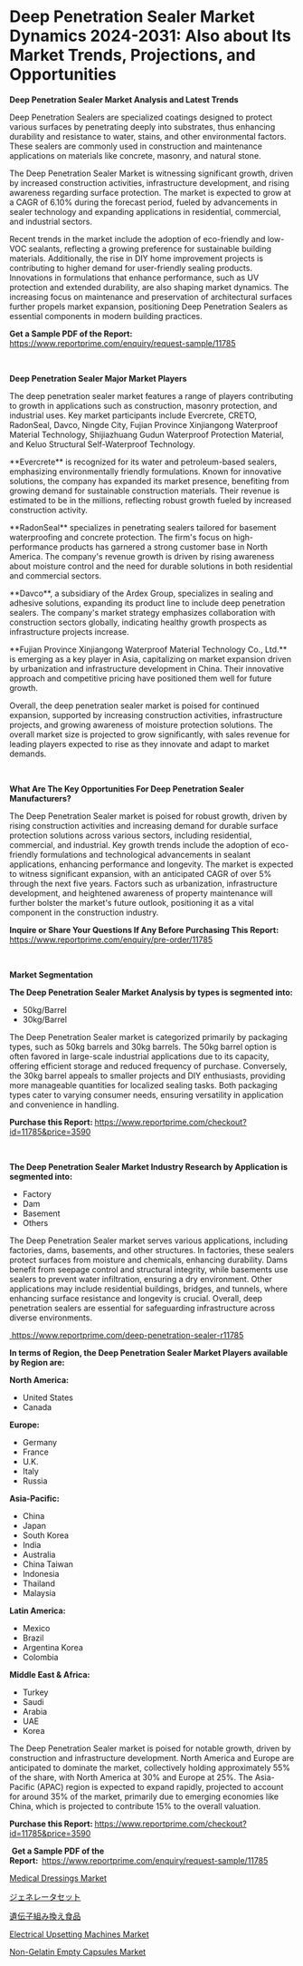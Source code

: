 <p><h1>Deep Penetration Sealer Market Dynamics 2024-2031: Also about Its Market Trends, Projections, and Opportunities</h1></p><p><strong>Deep Penetration Sealer Market Analysis and Latest Trends</strong></p>
<p><p>Deep Penetration Sealers are specialized coatings designed to protect various surfaces by penetrating deeply into substrates, thus enhancing durability and resistance to water, stains, and other environmental factors. These sealers are commonly used in construction and maintenance applications on materials like concrete, masonry, and natural stone.</p><p>The Deep Penetration Sealer Market is witnessing significant growth, driven by increased construction activities, infrastructure development, and rising awareness regarding surface protection. The market is expected to grow at a CAGR of 6.10% during the forecast period, fueled by advancements in sealer technology and expanding applications in residential, commercial, and industrial sectors.</p><p>Recent trends in the market include the adoption of eco-friendly and low-VOC sealants, reflecting a growing preference for sustainable building materials. Additionally, the rise in DIY home improvement projects is contributing to higher demand for user-friendly sealing products. Innovations in formulations that enhance performance, such as UV protection and extended durability, are also shaping market dynamics. The increasing focus on maintenance and preservation of architectural surfaces further propels market expansion, positioning Deep Penetration Sealers as essential components in modern building practices.</p></p>
<p><strong>Get a Sample PDF of the Report:&nbsp;</strong> <a href="https://www.reportprime.com/enquiry/request-sample/11785">https://www.reportprime.com/enquiry/request-sample/11785</a></p>
<p>&nbsp;</p>
<p><strong>Deep Penetration Sealer Major Market Players</strong></p>
<p><p>The deep penetration sealer market features a range of players contributing to growth in applications such as construction, masonry protection, and industrial uses. Key market participants include Evercrete, CRETO, RadonSeal, Davco, Ningde City, Fujian Province Xinjiangong Waterproof Material Technology, Shijiazhuang Gudun Waterproof Protection Material, and Keluo Structural Self-Waterproof Technology.</p><p>**Evercrete** is recognized for its water and petroleum-based sealers, emphasizing environmentally friendly formulations. Known for innovative solutions, the company has expanded its market presence, benefiting from growing demand for sustainable construction materials. Their revenue is estimated to be in the millions, reflecting robust growth fueled by increased construction activity.</p><p>**RadonSeal** specializes in penetrating sealers tailored for basement waterproofing and concrete protection. The firm's focus on high-performance products has garnered a strong customer base in North America. The company's revenue growth is driven by rising awareness about moisture control and the need for durable solutions in both residential and commercial sectors.</p><p>**Davco**, a subsidiary of the Ardex Group, specializes in sealing and adhesive solutions, expanding its product line to include deep penetration sealers. The company's market strategy emphasizes collaboration with construction sectors globally, indicating healthy growth prospects as infrastructure projects increase.</p><p>**Fujian Province Xinjiangong Waterproof Material Technology Co., Ltd.** is emerging as a key player in Asia, capitalizing on market expansion driven by urbanization and infrastructure development in China. Their innovative approach and competitive pricing have positioned them well for future growth.</p><p>Overall, the deep penetration sealer market is poised for continued expansion, supported by increasing construction activities, infrastructure projects, and growing awareness of moisture protection solutions. The overall market size is projected to grow significantly, with sales revenue for leading players expected to rise as they innovate and adapt to market demands.</p></p>
<p>&nbsp;</p>
<p><strong>What Are The Key Opportunities For Deep Penetration Sealer Manufacturers?</strong></p>
<p><p>The Deep Penetration Sealer market is poised for robust growth, driven by rising construction activities and increasing demand for durable surface protection solutions across various sectors, including residential, commercial, and industrial. Key growth trends include the adoption of eco-friendly formulations and technological advancements in sealant applications, enhancing performance and longevity. The market is expected to witness significant expansion, with an anticipated CAGR of over 5% through the next five years. Factors such as urbanization, infrastructure development, and heightened awareness of property maintenance will further bolster the market's future outlook, positioning it as a vital component in the construction industry.</p></p>
<p><strong>Inquire or Share Your Questions If Any Before Purchasing This Report:</strong> <a href="https://www.reportprime.com/enquiry/pre-order/11785">https://www.reportprime.com/enquiry/pre-order/11785</a></p>
<p>&nbsp;</p>
<p><strong>Market Segmentation</strong></p>
<p><strong>The Deep Penetration Sealer Market Analysis by types is segmented into:</strong></p>
<p><ul><li>50kg/Barrel</li><li>30kg/Barrel</li></ul></p>
<p><p>The Deep Penetration Sealer market is categorized primarily by packaging types, such as 50kg barrels and 30kg barrels. The 50kg barrel option is often favored in large-scale industrial applications due to its capacity, offering efficient storage and reduced frequency of purchase. Conversely, the 30kg barrel appeals to smaller projects and DIY enthusiasts, providing more manageable quantities for localized sealing tasks. Both packaging types cater to varying consumer needs, ensuring versatility in application and convenience in handling.</p></p>
<p><strong>Purchase this Report:&nbsp;</strong><a href="https://www.reportprime.com/checkout?id=11785&price=3590">https://www.reportprime.com/checkout?id=11785&price=3590</a></p>
<p>&nbsp;</p>
<p><strong>The Deep Penetration Sealer Market Industry Research by Application is segmented into:</strong></p>
<p><ul><li>Factory</li><li>Dam</li><li>Basement</li><li>Others</li></ul></p>
<p><p>The Deep Penetration Sealer market serves various applications, including factories, dams, basements, and other structures. In factories, these sealers protect surfaces from moisture and chemicals, enhancing durability. Dams benefit from seepage control and structural integrity, while basements use sealers to prevent water infiltration, ensuring a dry environment. Other applications may include residential buildings, bridges, and tunnels, where enhancing surface resistance and longevity is crucial. Overall, deep penetration sealers are essential for safeguarding infrastructure across diverse environments.</p></p>
<p><a href="https://www.reportprime.com/deep-penetration-sealer-r11785">&nbsp;https://www.reportprime.com/deep-penetration-sealer-r11785</a></p>
<p><strong>In terms of Region, the Deep Penetration Sealer Market Players available by Region are:</strong></p>
<p>
    <p> <strong> North America: </strong>
        <ul>
            <li>United States</li>
            <li>Canada</li>
        </ul>
        </p> 
    <p> <strong> Europe: </strong>
        <ul>
            <li>Germany</li>
            <li>France</li>
            <li>U.K.</li>
            <li>Italy</li>
            <li>Russia</li>
        </ul>
        </p> 
    <p> <strong> Asia-Pacific: </strong>
        <ul>
            <li>China</li>
            <li>Japan</li>
            <li>South Korea</li>
            <li>India</li>
            <li>Australia</li>
            <li>China Taiwan</li>
            <li>Indonesia</li>
            <li>Thailand</li>
            <li>Malaysia</li>
        </ul>
        </p> 
    <p> <strong> Latin America: </strong>
        <ul>
            <li>Mexico</li>
            <li>Brazil</li>
            <li>Argentina Korea</li>
            <li>Colombia</li>
        </ul>
        </p> 
    <p> <strong> Middle East & Africa: </strong>
        <ul>
            <li>Turkey</li>
            <li>Saudi</li>
            <li>Arabia</li>
            <li>UAE</li>
            <li>Korea</li>
        </ul>
    </p>
    </p>
<p><p>The Deep Penetration Sealer market is poised for notable growth, driven by construction and infrastructure development. North America and Europe are anticipated to dominate the market, collectively holding approximately 55% of the share, with North America at 30% and Europe at 25%. The Asia-Pacific (APAC) region is expected to expand rapidly, projected to account for around 35% of the market, primarily due to emerging economies like China, which is projected to contribute 15% to the overall valuation.</p></p>
<p><strong>Purchase this Report: </strong><a href="https://www.reportprime.com/checkout?id=11785&price=3590">https://www.reportprime.com/checkout?id=11785&price=3590</a></p>
<p>&nbsp;<strong>Get a Sample PDF of the Report:&nbsp;&nbsp;</strong><a href="https://www.reportprime.com/enquiry/request-sample/11785">https://www.reportprime.com/enquiry/request-sample/11785</a></p>
<p><strong></strong></p>
<p><p><a href="https://issuu.com/reportprime-2/docs/medical-dressings-market-size-2030._3ebea91459ecf1">Medical Dressings Market</a></p><p><a href="https://medium.com/@samleite85/%E3%82%B0%E3%83%AD%E3%83%BC%E3%83%90%E3%83%AB%E7%99%BA%E9%9B%BB%E6%A9%9F%E5%B8%82%E5%A0%B4%E3%81%AE%E5%8B%95%E5%90%91%E3%82%92%E6%8E%A2%E3%82%8B-%E3%83%88%E3%83%AC%E3%83%B3%E3%83%89-%E4%BA%88%E6%B8%AC-%E3%81%8A%E3%82%88%E3%81%B3%E5%BD%B1%E9%9F%BF%E5%88%86%E6%9E%90-2024-2031-149%E3%83%9A%E3%83%BC%E3%82%B8%E3%81%AB%E3%82%8F%E3%81%9F%E3%81%A3%E3%81%A6%E3%82%AB%E3%83%90%E3%83%BC%E3%81%95%E3%82%8C%E3%81%A6%E3%81%84%E3%81%BE%E3%81%99-31468790befb">ジェネレータセット</a></p><p><a href="https://medium.com/@samleite85/%E9%81%BA%E4%BC%9D%E5%AD%90%E7%B5%84%E6%8F%9B%E3%81%88%E9%A3%9F%E5%93%81%E5%B8%82%E5%A0%B4%E3%81%AE%E6%88%90%E9%95%B7%E8%A6%8B%E9%80%9A%E3%81%97%E3%81%AF2024%E5%B9%B4%E3%81%8B%E3%82%892031%E5%B9%B4%E3%81%BE%E3%81%A7%E3%81%A7%E3%81%82%E3%82%8A-%E5%B8%82%E5%A0%B4%E3%81%AE%E3%83%88%E3%83%AC%E3%83%B3%E3%83%89%E5%88%86%E6%9E%90%E3%81%AF%E3%82%A2%E3%83%97%E3%83%AA%E3%82%B1%E3%83%BC%E3%82%B7%E3%83%A7%E3%83%B3-%E5%9C%B0%E5%9F%9F%E5%88%A5%E3%81%AE%E8%A6%8B%E9%80%9A%E3%81%97%E3%81%A8%E5%8F%8E%E7%9B%8A%E3%82%92%E5%90%AB%E3%82%81-%E5%B9%B4%E5%B9%B3%E5%9D%87%E6%88%90%E9%95%B7%E7%8E%874-8-%E3%81%A7%E6%8E%A8%E5%AE%9A%E3%81%95%E3%82%8C%E3%81%A6%E3%81%84%E3%81%BE%E3%81%99-6dbb02751a70">遺伝子組み換え食品</a></p><p><a href="https://medium.com/@alan.ball8990/electrical-upsetting-machines-market-a-global-and-regional-analysis-focus-on-region-ef3dd5eca1da">Electrical Upsetting Machines Market</a></p><p><a href="https://issuu.com/reportprime-2/docs/non-gelatin-empty-capsules-market-s_4d758926905216">Non-Gelatin Empty Capsules Market</a></p></p>